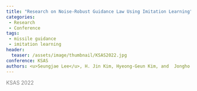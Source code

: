```yaml
---
title: "Research on Noise-Robust Guidance Law Using Imitation Learning"
categories:
 - Research
 - Conference
tags:
 - missile guidance
 - imitation learning
header:
  teaser: /assets/image/thumbnail/KSAS2022.jpg
conference: KSAS
authors: <u>Seungjae Lee</u>, H. Jin Kim, Hyeong-Geun Kim, and  Jongho Shin
---
```

<p style="color:gray;">KSAS 2022</p>